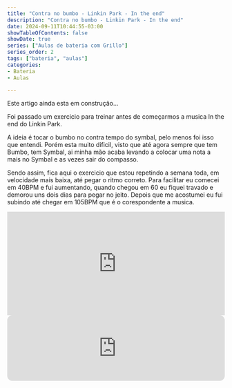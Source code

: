 ```yaml
---
title: "Contra no bumbo - Linkin Park - In the end"
description: "Contra no bumbo - Linkin Park - In the end"
date: 2024-09-11T10:44:55-03:00
showTableOfContents: false
showDate: true
series: ["Aulas de bateria com Grillo"]
series_order: 2
tags: ["bateria", "aulas"]
categories:
- Bateria
- Aulas

---
```


Este artigo ainda esta em construção...

Foi passado um exercicio para treinar antes de começarmos a musica In the end do Linkin Park.

A ideia é tocar o bumbo no contra tempo do symbal, pelo menos foi isso que entendi. Porém esta muito dificil, visto que até agora sempre que tem Bumbo, tem Symbal, ai minha mão acaba levando a colocar uma nota a mais no Symbal e as vezes sair do compasso.

Sendo assim, fica aqui o exercicio que estou repetindo a semana toda, em velocidade mais baixa, até pegar o ritmo correto. Para facilitar eu comecei em 40BPM e fui aumentando, quando chegou em 60 eu fiquei travado e demorou uns dois dias para pegar no jeito. Depois que me acostumei eu fui subindo até chegar em 105BPM que é o corespondente a musica.

<iframe width="100%" height="240" src="https://guisso.dev/GrooveScribe/GrooveEmbed.html?TimeSig=4/4&Div=16&Tempo=80&Measures=1&H=|x-x-x-x-x-x-x-x-|&S=|----O-------O---|&K=|o------o--o-----|" frameborder="0" ></iframe>

<iframe style="border-radius:12px" src="https://open.spotify.com/embed/track/60a0Rd6pjrkxjPbaKzXjfq?utm_source=generator" width="100%" height="152" frameBorder="0" allowfullscreen="" allow="autoplay; clipboard-write; encrypted-media; fullscreen; picture-in-picture" loading="lazy"></iframe>
